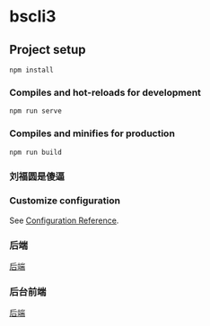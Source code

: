 # bscli3

## Project setup
```
npm install
```

### Compiles and hot-reloads for development
```
npm run serve
```

### Compiles and minifies for production
```
npm run build
```
### 刘福圆是傻逼
### Customize configuration
See [Configuration Reference](https://cli.vuejs.org/config/).
### 后端
[后端](https://github.com/lantanyu/SecondaryMarket)
### 后台前端
[后端](https://github.com/lantanyu/gl-bs)
